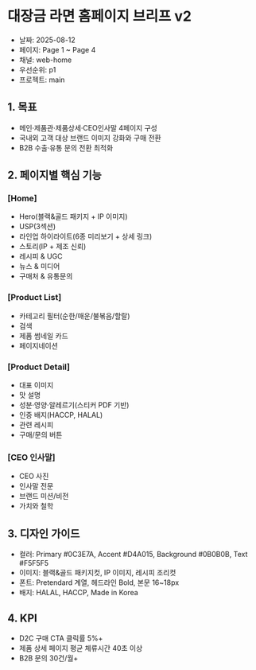 # 대장금 라면 홈페이지 브리프 v2
- 날짜: 2025-08-12
- 페이지: Page 1 ~ Page 4
- 채널: web-home
- 우선순위: p1
- 프로젝트: main

## 1. 목표
- 메인·제품관·제품상세·CEO인사말 4페이지 구성
- 국내외 고객 대상 브랜드 이미지 강화와 구매 전환
- B2B 수출·유통 문의 전환 최적화

## 2. 페이지별 핵심 기능
### [Home]
- Hero(블랙&골드 패키지 + IP 이미지)
- USP(3섹션)
- 라인업 하이라이트(6종 미리보기 + 상세 링크)
- 스토리(IP + 제조 신뢰)
- 레시피 & UGC
- 뉴스 & 미디어
- 구매처 & 유통문의

### [Product List]
- 카테고리 필터(순한/매운/불볶음/할랄)
- 검색
- 제품 썸네일 카드
- 페이지네이션

### [Product Detail]
- 대표 이미지
- 맛 설명
- 성분·영양·알레르기(스티커 PDF 기반)
- 인증 배지(HACCP, HALAL)
- 관련 레시피
- 구매/문의 버튼

### [CEO 인사말]
- CEO 사진
- 인사말 전문
- 브랜드 미션/비전
- 가치와 철학

## 3. 디자인 가이드
- 컬러: Primary #0C3E7A, Accent #D4A015, Background #0B0B0B, Text #F5F5F5
- 이미지: 블랙&골드 패키지컷, IP 이미지, 레시피 조리컷
- 폰트: Pretendard 계열, 헤드라인 Bold, 본문 16~18px
- 배지: HALAL, HACCP, Made in Korea

## 4. KPI
- D2C 구매 CTA 클릭률 5%+
- 제품 상세 페이지 평균 체류시간 40초 이상
- B2B 문의 30건/월+
